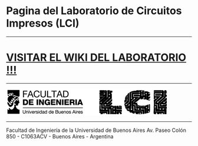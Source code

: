 # Pagina del Laboratorio de Circuitos Impresos (LCI)
***
# [VISITAR EL WIKI DEL LABORATORIO !!!](https://github.com/laboratoriolci/PaginaLaboratorio/wiki)
***

![LOGO LCI-FIUBA](https://github.com/laboratoriolci/PaginaLaboratorio/blob/main/LogoLCI-FIUBA.png)
***

Facultad de Ingeniería de la Universidad de Buenos Aires
Av. Paseo Colón 850 - C1063ACV - Buenos Aires - Argentina
